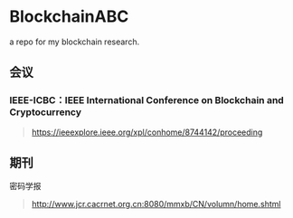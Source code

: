 # BlockchainABC
a repo for my blockchain research. 





## 会议

### IEEE-ICBC：IEEE International Conference on Blockchain and Cryptocurrency

> https://ieeexplore.ieee.org/xpl/conhome/8744142/proceeding

## 期刊

密码学报

> http://www.jcr.cacrnet.org.cn:8080/mmxb/CN/volumn/home.shtml